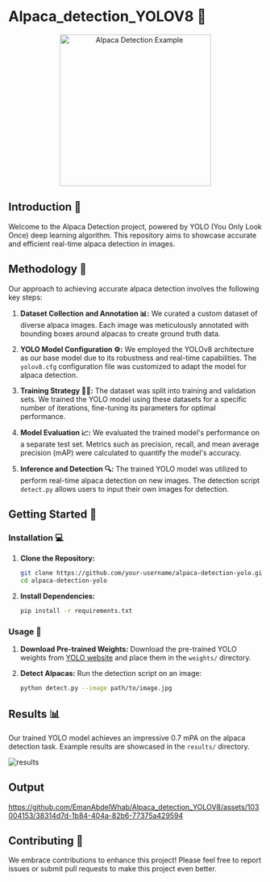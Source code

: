 # Alpaca_detection_YOLOV8 🦙

<div align="center">
  <img src="https://github.com/EmanAbdelWhab/Alpaca_detection_YOLOV8/assets/103004153/0298ccd1-be1d-452f-a84e-4b7ca4628d8d.jpg" alt="Alpaca Detection Example" width="300">
</div>

## Introduction 📜

Welcome to the Alpaca Detection project, powered by YOLO (You Only Look Once) deep learning algorithm. This repository aims to showcase accurate and efficient real-time alpaca detection in images.

## Methodology 🧪

Our approach to achieving accurate alpaca detection involves the following key steps:

1. **Dataset Collection and Annotation 📊:**
   We curated a custom dataset of diverse alpaca images. Each image was meticulously annotated with bounding boxes around alpacas to create ground truth data.

2. **YOLO Model Configuration ⚙️:**
   We employed the YOLOv8 architecture as our base model due to its robustness and real-time capabilities. The `yolov8.cfg` configuration file was customized to adapt the model for alpaca detection.

3. **Training Strategy 🏋️‍♂️:**
   The dataset was split into training and validation sets. We trained the YOLO model using these datasets for a specific number of iterations, fine-tuning its parameters for optimal performance.

4. **Model Evaluation 📈:**
   We evaluated the trained model's performance on a separate test set. Metrics such as precision, recall, and mean average precision (mAP) were calculated to quantify the model's accuracy.

5. **Inference and Detection 🔍:**
   The trained YOLO model was utilized to perform real-time alpaca detection on new images. The detection script `detect.py` allows users to input their own images for detection.

## Getting Started 🚀

### Installation 💻

1. **Clone the Repository:**
   ```sh
   git clone https://github.com/your-username/alpaca-detection-yolo.git
   cd alpaca-detection-yolo
   ```

2. **Install Dependencies:**
   ```sh
   pip install -r requirements.txt
   ```

### Usage 📝

1. **Download Pre-trained Weights:**
   Download the pre-trained YOLO weights from [YOLO website](https://pjreddie.com/darknet/yolo/) and place them in the `weights/` directory.

2. **Detect Alpacas:**
   Run the detection script on an image:
   ```sh
   python detect.py --image path/to/image.jpg
   ```

## Results 📊

Our trained YOLO model achieves an impressive 0.7 mPA on the alpaca detection task. Example results are showcased in the `results/` directory.

![results](https://github.com/EmanAbdelWhab/Alpaca_detection_YOLOV8/assets/103004153/9c40aec0-f9e7-4210-8d4d-69545c4f7538)

</div>

<div class="section">
  
## Output



https://github.com/EmanAbdelWhab/Alpaca_detection_YOLOV8/assets/103004153/38314d7d-1b84-404a-82b6-77375a429594



## Contributing 🤝

We embrace contributions to enhance this project! Please feel free to report issues or submit pull requests to make this project even better.
